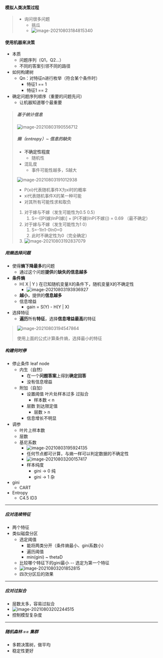 #### 模拟人类决策过程

> * 询问很多问题
>   * 挑瓜
>   * ![image-20210803184815340](决策树.assets/image-20210803184815340.png)

#### 使用机器来决策

* 本质
  * 问题序列（Q1，Q2...）
  * 不同的答案引领不同的路径
* 如何构建树
  * Qn：对特征n进行枚举（符合某个条件时）
    * 特征1 == 1
    * 特征1 == 2
* 确定问题序列顺序（重要的问题先问）
  * 让机器知道哪个最重要

> ##### 基于统计信息
>
> ![image-20210803190556712](决策树.assets/image-20210803190556712.png)
>
> ##### 熵（entropy）~ 信息的缺失
>
> * **不确定性程度**
>   * 随机性
> * 混乱度
>   * 事件可能性越多，S越大
>
> ![image-20210803191012938](决策树.assets/image-20210803191012938.png)
>
> * P(xi)代表随机事件X为xi时的概率
> * xi代表随机事件X的某一种可能
> * 对其所有可能性求和取负
>
> 1. 对于嫁与不嫁（发生可能性为0.5 0.5）
>    1. S=-([P(嫁)lnP(嫁)] + [P(不嫁)lnP(不嫁)]) = 0.69 （最不确定）
> 2. 对于嫁与不嫁（发生可能性为1 0）
>    1. S=-1ln1-0ln0=0
>    2. 此时不确定性为0（完全确定）
> 3. ![image-20210803192837079](决策树.assets/image-20210803192837079.png)

##### 用熵选择问题

* 使得**熵下降最多**的问题
  * 通过这个问题**提供**的**缺失的信息越多**
* **条件熵**
  * H( X | Y ) 在已知随机变量X的条件下，随机变量X的不确定性
    * ![image-20210803193936927](决策树.assets/image-20210803193936927.png)
  * **越小**，提供的**信息越多** 
  * 信息增益 
    * gain = S(Y) - H(Y | X)
* 选择特征
  * **遍历**所有**特征**，选择**信息增益最高**的特征

> ![image-20210803194547864](决策树.assets/image-20210803194547864.png)
>
> 使用上面的公式计算条件熵，选择最小的特征

##### 构建何时停

* 停止条件 leaf node
  * 内生（自然）
    * 在一个**问题答案**上得到**确定回答**
    * 没有信息增益
  * 附加（自加）
    * 设置阈值 叶片处样本过多 过拟合 
      * 样本数 < n
    * 层数 到达限定值
      * 层数 > n
    * 信息增长不明显
* 调参
  * 叶片上样本数
  * 层数
  * 基尼系数
    * ![image-20210803195924135](决策树.assets/image-20210803195924135.png)
    * 任何节点都可计算，与熵一样可以判定数据的不确定性
    * ![image-20210803200157417](决策树.assets/image-20210803200157417.png)
    * 样本纯度
      * gini -> 0 纯
      * gini -> 1 杂
* gini
  * CART
* Entropy
  * C4.5 ID3

---

##### 应对连续特征

* 两个特征
* 类似磁盘分区
  * 选定阈值
    * 能将两类分开（条件熵最小、gini系数小）
    * 遍历阈值
    * min(gini) ~ thetaD
  * 比较哪个特征下的gini最小 -- 选定为第一个特征
  * ![image-20210803201852815](决策树.assets/image-20210803201852815.png)
  * 四次分区后的效果

---

##### 应对过拟合

* 层数太多，容易过拟合
* ![image-20210803202244515](决策树.assets/image-20210803202244515.png)
* 控制模型复杂度

---

##### 随机森林 == 集群

* 多颗决策树，做平均
* 稳定性更好

